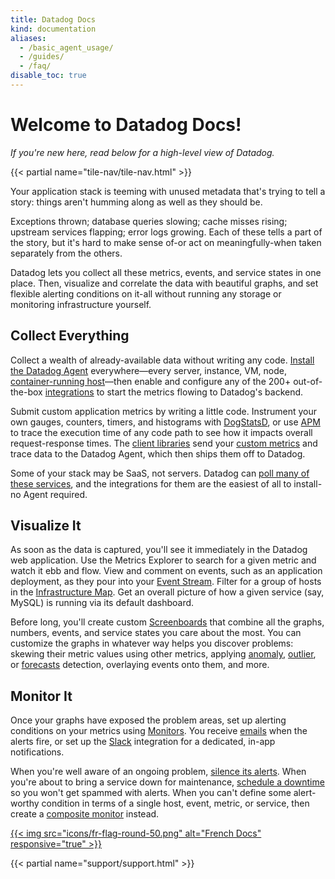 ```yaml
---
title: Datadog Docs
kind: documentation
aliases:
  - /basic_agent_usage/
  - /guides/
  - /faq/
disable_toc: true
---
```


# Welcome to Datadog Docs!

*If you're new here, read below for a high-level view of Datadog.*

{{< partial name="tile-nav/tile-nav.html" >}}

Your application stack is teeming with unused metadata that's trying to tell a story: things aren't humming along as well as they should be.

Exceptions thrown; database queries slowing; cache misses rising; upstream services flapping; error logs growing. Each of these tells a part of the story, but it's hard to make sense of-or act on meaningfully-when taken separately from the others.

Datadog lets you collect all these metrics, events, and service states in one place. Then, visualize and correlate the data with beautiful graphs, and set flexible alerting conditions on it-all without running any storage or monitoring infrastructure yourself.

## Collect Everything

Collect a wealth of already-available data without writing any code. [Install the Datadog Agent][1] everywhere—every server, instance, VM, node, [container-running host][2]—then enable and configure any of the 200+ out-of-the-box [integrations][3] to start the metrics flowing to Datadog's backend.

Submit custom application metrics by writing a little code. Instrument your own gauges, counters, timers, and histograms with [DogStatsD][4], or use [APM][5] to trace the execution time of any code path to see how it impacts overall request-response times. The [client libraries][6] send your [custom metrics][7] and trace data to the Datadog Agent, which then ships them off to Datadog.

Some of your stack may be SaaS, not servers. Datadog can [poll many of these services][8], and the integrations for them are the easiest of all to install-no Agent required.

## Visualize It

As soon as the data is captured, you'll see it immediately in the Datadog web application. Use the Metrics Explorer to search for a given metric and watch it ebb and flow. View and comment on events, such as an application deployment, as they pour into your [Event Stream][9]. Filter for a group of hosts in the [Infrastructure Map][10]. Get an overall picture of how a given service (say, MySQL) is running via its default dashboard.

Before long, you'll create custom [Screenboards][11] that combine all the graphs, numbers, events, and service states you care about the most. You can customize the graphs in whatever way helps you discover problems: skewing their metric values using other metrics, applying [anomaly][12], [outlier][13], or [forecasts][14] detection, overlaying events onto them, and more.

## Monitor It

Once your graphs have exposed the problem areas, set up alerting conditions on your metrics using [Monitors][15]. You receive [emails][16] when the alerts fire, or set up the [Slack][17] integration for a dedicated, in-app notifications.

When you're well aware of an ongoing problem, [silence its alerts][18]. When you're about to bring a service down for maintenance, [schedule a downtime][18] so you won't get spammed with alerts. When you can't define some alert-worthy condition in terms of a single host, event, metric, or service, then create a [composite monitor][19] instead.

<div class="col text-center">
<a href="https://docs.datadoghq.com/fr/" rel="noindex">
{{< img src="icons/fr-flag-round-50.png" alt="French Docs"  responsive="true" >}}
</a>
</div>

{{< partial name="support/support.html" >}}

[1]: /agent
[2]: https://github.com/DataDog/datadog-agent/tree/master/Dockerfiles/agent
[3]: /integrations
[4]: /developers/dogstatsd
[5]: /tracing
[6]: /developers/libraries
[7]: /developers/metrics/custom_metrics
[8]: /integrations
[9]: /graphing/event_stream
[10]: /graphing/infrastructure
[11]: /graphing/dashboards/screenboard
[12]: /monitors/monitor_types/anomaly
[13]: /monitors/monitor_types/outlier
[14]: /monitors/monitor_types/forecasts
[15]: /monitors
[16]: /monitors/notifications
[17]: /integrations/slack
[18]: /monitors/downtimes
[19]: /monitors/monitor_types/composite
